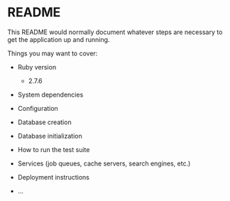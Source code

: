 # README

This README would normally document whatever steps are necessary to get the
application up and running.

Things you may want to cover:

- Ruby version

  - 2.7.6

- System dependencies

- Configuration

- Database creation

- Database initialization

- How to run the test suite

- Services (job queues, cache servers, search engines, etc.)

- Deployment instructions

- ...
